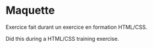 # Maquette
Exercice fait durant un exercice en formation HTML/CSS.

Did this during a HTML/CSS training exercise.
